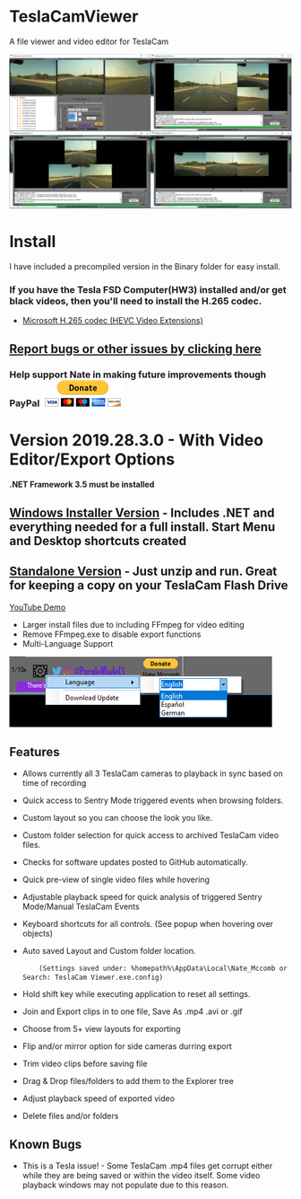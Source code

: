 # TeslaCamViewer  
A file viewer and video editor for TeslaCam

[![TeslaCamViewer](https://github.com/NateMccomb/TeslaCamViewer/raw/master/TeslaCam%20Viewer/Resources/TeslaCamViewer-2019.24.1.png)](https://youtu.be/dri6_cSDTkA)

Install
======================================
I have included a precompiled version in the Binary folder for easy install.

### If you have the Tesla FSD Computer(HW3) installed and/or get black videos, then you'll need to install the H.265 codec. 

* [Microsoft H.265 codec (HEVC Video Extensions)](https://www.microsoft.com/en-us/p/hevc-video-extensions-from-device-manufacturer/9n4wgh0z6vhq?irgwc=1&OCID=AID681541_aff_7593_159229&tduid=%28ir_wJC0gNTClQca0BAzqwxkEXPhUkjTGXQhW1412Y0%29%287593%29%28159229%29%28%29%28UUwpUdUnU56397YYwYd%29&irclickid=wJC0gNTClQca0BAzqwxkEXPhUkjTGXQhW1412Y0&activetab=pivot%3Aoverviewtab)

## [Report bugs or other issues by clicking here](https://docs.google.com/forms/d/e/1FAIpQLSdJ0CJAGLvgEIewbt9OHaU_JiJTP_AmIiecpvHEiHlWe4ZHcQ/viewform)

### Help support Nate in making future improvements though PayPal [![Donate](https://github.com/NateMccomb/TeslaCamViewer/raw/master/TeslaCam%20Viewer/Resources/btn_donateCC_LG.gif)](https://www.paypal.com/cgi-bin/webscr?cmd=_s-xclick&hosted_button_id=8UKFUQCU9476N&source=url)

Version 2019.28.3.0 - With Video Editor/Export Options
======================================
#### .NET Framework 3.5 must be installed
## [Windows Installer Version](https://github.com/NateMccomb/TeslaCamViewer/raw/master/Binary/Installer-TeslaCamViewer-2019.28.3.0.zip) - Includes .NET and everything needed for a full install. Start Menu and Desktop shortcuts created
                    
## [Standalone Version](https://github.com/NateMccomb/TeslaCamViewer/raw/master/Binary/Standalone-TeslaCamViewer-2019.28.3.0.zip) - Just unzip and run. Great for keeping a copy on your TeslaCam Flash Drive

[YouTube Demo](https://youtu.be/dri6_cSDTkA)

* Larger install files due to including FFmpeg for video editing
* Remove FFmpeg.exe to disable export functions
* Multi-Language Support 

![Multi-Language](https://github.com/NateMccomb/TeslaCamViewer/raw/master/TeslaCam%20Viewer/Resources/TeslaCam%20Viewer%20Language%20Selection.png)


Features
--------
* Allows currently all 3 TeslaCam cameras to playback in sync based on time of recording
* Quick access to Sentry Mode triggered events when browsing folders.
* Custom layout so you can choose the look you like. 
* Custom folder selection for quick access to archived TeslaCam video files.
* Checks for software updates posted to GitHub automatically.
* Quick pre-view of single video files while hovering
* Adjustable playback speed for quick analysis of triggered Sentry Mode/Manual TeslaCam Events
* Keyboard shortcuts for all controls.  (See popup when hovering over objects)
* Auto saved Layout and Custom folder location. 

          (Settings saved under: %homepath%\AppData\Local\Nate_Mccomb or Search: TeslaCam Viewer.exe.config)
* Hold shift key while executing application to reset all settings.
* Join and Export clips in to one file, Save As .mp4 .avi or .gif
* Choose from 5+ view layouts for exporting  
* Flip and/or mirror option for side cameras durring export
* Trim video clips before saving file
* Drag & Drop files/folders to add them to the Explorer tree
* Adjust playback speed of exported video
* Delete files and/or folders

Known Bugs
-------
* This is a Tesla issue! - Some TeslaCam .mp4 files get corrupt either while they are being saved or within the video itself. Some video playback windows may not populate due to this reason. 

